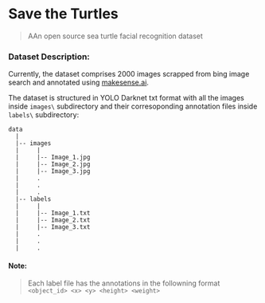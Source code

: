 # Save the Turtles

> AAn open source sea turtle facial recognition dataset


### Dataset Description:

Currently, the dataset comprises 2000 images scrapped from bing image search and annotated using [makesense.ai](https://www.makesense.ai/).

The dataset is structured in YOLO Darknet txt format with all the images inside `images\` subdirectory and their corresoponding annotation files inside `labels\` subdirectory:

```
data
  |
  |-- images
  |     |
  |     |-- Image_1.jpg
  |     |-- Image_2.jpg
  |     |-- Image_3.jpg
  |     .
  |     .
  |     .
  |-- labels
  |     |
  |     |-- Image_1.txt
  |     |-- Image_2.txt
  |     |-- Image_3.txt
  |     .
  |     .
  |     .
```

#### Note:

> Each label file has the annotations in the followning format ``<object_id> <x> <y> <height> <weight>``


